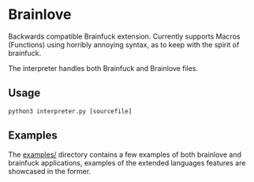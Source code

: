 # Brainlove
Backwards compatible Brainfuck extension. Currently supports Macros (Functions) using horribly annoying syntax, as to keep with the spirit of brainfuck.

The interpreter handles both Brainfuck and Brainlove files.
## Usage
```
python3 interpreter.py [sourcefile]
```
## Examples
The [examples/](https://github.com/frederikgram/brainlove/tree/master/examples) directory contains a few examples of both brainlove and brainfuck applications,
examples of the extended languages features are showcased in the former.

